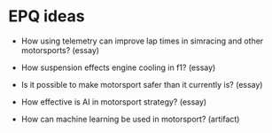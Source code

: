 # EPQ ideas

- How using telemetry can improve lap times in simracing and other motorsports? (essay) 

- How suspension effects engine cooling in f1? (essay) 

- Is it possible to make motorsport safer than it currently is? (essay) 

- How effective is AI in motorsport strategy? (essay) 

- How can machine learning be used in motorsport? (artifact)
